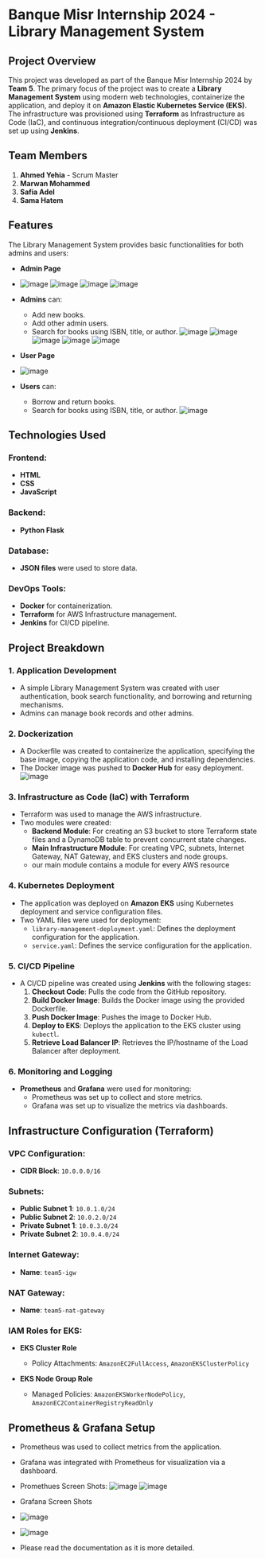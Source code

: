 
# Banque Misr Internship 2024 - Library Management System

## Project Overview

This project was developed as part of the Banque Misr Internship 2024 by **Team 5**. The primary focus of the project was to create a **Library Management System** using modern web technologies, containerize the application, and deploy it on **Amazon Elastic Kubernetes Service (EKS)**. The infrastructure was provisioned using **Terraform** as Infrastructure as Code (IaC), and continuous integration/continuous deployment (CI/CD) was set up using **Jenkins**.

## Team Members

1. **Ahmed Yehia** - Scrum Master
2. **Marwan Mohammed**
3. **Safia Adel**
4. **Sama Hatem**

## Features

The Library Management System provides basic functionalities for both admins and users:
- **Admin Page**
- ![image](https://github.com/user-attachments/assets/739be630-2208-47e4-8ffe-a280f024a9e3)
![image](https://github.com/user-attachments/assets/a75e010a-38bb-4ef6-b6a2-e3f3c1bb8c95)
![image](https://github.com/user-attachments/assets/81f76552-f664-4ba5-af82-08a98cfcbb67)
![image](https://github.com/user-attachments/assets/a6fdb307-95fb-4ced-8aa5-c8549be3f261)

- **Admins** can:
  - Add new books.
  - Add other admin users.
  - Search for books using ISBN, title, or author.
    ![image](https://github.com/user-attachments/assets/d24b226e-4235-4888-bdc4-405f46d73745)
    ![image](https://github.com/user-attachments/assets/a0f96062-33b0-407d-b9a6-6d3a0a67a964)
    ![image](https://github.com/user-attachments/assets/9a18a57c-57d5-422e-897b-d9607ebdb955)
    ![image](https://github.com/user-attachments/assets/774544c0-1a10-4ed0-a6b6-16e09be7017c)
    ![image](https://github.com/user-attachments/assets/44e57825-9bc1-4743-b789-0c53311c118b)
- **User Page**
- ![image](https://github.com/user-attachments/assets/ef4a00bb-a993-46d1-be68-431a85469e42)

- **Users** can:
  - Borrow and return books.
  - Search for books using ISBN, title, or author.
![image](https://github.com/user-attachments/assets/08a0434e-2a3a-4376-9d7f-a20ab3806160)

## Technologies Used

### Frontend:
- **HTML**
- **CSS**
- **JavaScript**

### Backend:
- **Python Flask**

### Database:
- **JSON files** were used to store data.

### DevOps Tools:
- **Docker** for containerization.
- **Terraform** for AWS Infrastructure management.
- **Jenkins** for CI/CD pipeline.

## Project Breakdown

### 1. **Application Development**
   - A simple Library Management System was created with user authentication, book search functionality, and borrowing and returning mechanisms.
   - Admins can manage book records and other admins.

### 2. **Dockerization**
   - A Dockerfile was created to containerize the application, specifying the base image, copying the application code, and installing dependencies.
   - The Docker image was pushed to **Docker Hub** for easy deployment.
![image](https://github.com/user-attachments/assets/0ceb60b2-3ffc-49cc-b1f3-ae101cd5ff8a)

### 3. **Infrastructure as Code (IaC) with Terraform**
   - Terraform was used to manage the AWS infrastructure.
   - Two modules were created:
     - **Backend Module**: For creating an S3 bucket to store Terraform state files and a DynamoDB table to prevent concurrent state changes.
     - **Main Infrastructure Module**: For creating VPC, subnets, Internet Gateway, NAT Gateway, and EKS clusters and node groups.
     - our main module contains a module for every AWS resource

### 4. **Kubernetes Deployment**
   - The application was deployed on **Amazon EKS** using Kubernetes deployment and service configuration files.
   - Two YAML files were used for deployment:
     - `library-management-deployment.yaml`: Defines the deployment configuration for the application.
     - `service.yaml`: Defines the service configuration for the application.

### 5. **CI/CD Pipeline**
   - A CI/CD pipeline was created using **Jenkins** with the following stages:
     1. **Checkout Code**: Pulls the code from the GitHub repository.
     2. **Build Docker Image**: Builds the Docker image using the provided Dockerfile.
     3. **Push Docker Image**: Pushes the image to Docker Hub.
     4. **Deploy to EKS**: Deploys the application to the EKS cluster using `kubectl`.
     5. **Retrieve Load Balancer IP**: Retrieves the IP/hostname of the Load Balancer after deployment.

### 6. **Monitoring and Logging**
   - **Prometheus** and **Grafana** were used for monitoring:
     - Prometheus was set up to collect and store metrics.
     - Grafana was set up to visualize the metrics via dashboards.

## Infrastructure Configuration (Terraform)

### VPC Configuration:
- **CIDR Block**: `10.0.0.0/16`

### Subnets:
- **Public Subnet 1**: `10.0.1.0/24`
- **Public Subnet 2**: `10.0.2.0/24`
- **Private Subnet 1**: `10.0.3.0/24`
- **Private Subnet 2**: `10.0.4.0/24`

### Internet Gateway:
- **Name**: `team5-igw`

### NAT Gateway:
- **Name**: `team5-nat-gateway`

### IAM Roles for EKS:
- **EKS Cluster Role**
  - Policy Attachments: `AmazonEC2FullAccess`, `AmazonEKSClusterPolicy`
  
- **EKS Node Group Role**
  - Managed Policies: `AmazonEKSWorkerNodePolicy`, `AmazonEC2ContainerRegistryReadOnly`

## Prometheus & Grafana Setup

- Prometheus was used to collect metrics from the application.
- Grafana was integrated with Prometheus for visualization via a dashboard.
- Promethues Screen Shots:
![image](https://github.com/user-attachments/assets/ca5c0e55-5fc6-4a6f-a789-5fb7d01c3090)
![image](https://github.com/user-attachments/assets/ae7e3ec7-7b6b-4453-bf8e-f43c11d38520)
- Grafana Screen Shots
- ![image](https://github.com/user-attachments/assets/0f8dad5b-8ed8-4299-89a0-2294b5246ad7)
- ![image](https://github.com/user-attachments/assets/47cfbab5-c078-484b-9e6c-7b8c1503822f)



- Please read the documentation as it is more detailed.



